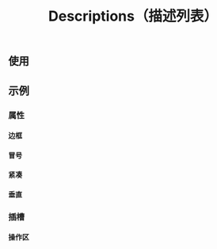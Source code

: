 ﻿---
title: Descriptions（描述列表）
desc: "展示多个字段。"
related:
  - /blazor/components/lists
  - /blazor/components/data-tables
  - /blazor/components/not-grouped
---

## 使用

<masa-example file="Examples.labs.descriptions.Usage"></masa-example>

## 示例

### 属性

#### 边框

<masa-example file="Examples.labs.descriptions.Bordered"></masa-example>

#### 冒号

<masa-example file="Examples.labs.descriptions.Colon"></masa-example>

#### 紧凑

<masa-example file="Examples.labs.descriptions.Dense"></masa-example>

#### 垂直

<masa-example file="Examples.labs.descriptions.Vertical"></masa-example>

### 插槽

#### 操作区

<masa-example file="Examples.labs.descriptions.Actions"></masa-example>
